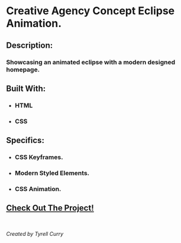 # Creative Agency Concept Eclipse Animation.

## Description: 
### Showcasing an animated eclipse with a modern designed homepage.

## Built With:
- ### HTML
- ### CSS

## Specifics:
- ### CSS Keyframes.
- ### Modern Styled Elements.
- ### CSS Animation.


## [Check Out The Project!](https://tyrellcurry.github.io/eclipseCazhCreative/)

<br />

*Created by Tyrell Curry*